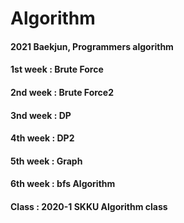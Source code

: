 # Algorithm

#### 2021 Baekjun, Programmers algorithm

#### 1st week : Brute Force

#### 2nd week : Brute Force2

#### 3nd week : DP

#### 4th week : DP2

#### 5th week : Graph

#### 6th week : bfs Algorithm

#### Class : 2020-1 SKKU Algorithm class
